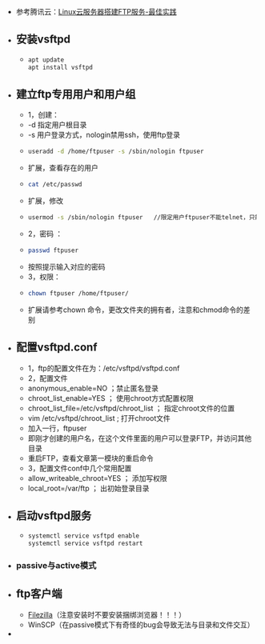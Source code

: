 - 参考腾讯云：[Linux云服务器搭建FTP服务-最佳实践](https://cloud.tencent.com/document/product/213/10912)
- ## 安装vsftpd
	- ```bash
	  apt update
	  apt install vsftpd
	  ```
- ## 建立ftp专用用户和用户组
	- 1，创建：
	- -d 指定用户根目录
	- -s 用户登录方式，nologin禁用ssh，使用ftp登录
	- ```bash
	  useradd -d /home/ftpuser -s /sbin/nologin ftpuser
	  ```
	- 扩展，查看存在的用户
	- ```bash
	  cat /etc/passwd
	  ```
	- 扩展，修改
	- ```bash
	  usermod -s /sbin/nologin ftpuser   //限定用户ftpuser不能telnet，只能ftp
	  ```
	- 2，密码 ：
	- ```bash
	  passwd ftpuser
	  ```
	- 按照提示输入对应的密码
	- 3，权限：
	- ```bash
	  chown ftpuser /home/ftpuser/
	  ```
	- 扩展请参考chown 命令，更改文件夹的拥有者，注意和chmod命令的差别
- ## 配置vsftpd.conf
	- 1，ftp的配置文件在为：/etc/vsftpd/vsftpd.conf
	- 2，配置文件
	- anonymous_enable=NO   ；禁止匿名登录
	- chroot_list_enable=YES   ； 使用chroot方式配置权限
	- chroot_list_file=/etc/vsftpd/chroot_list   ； 指定chroot文件的位置
	- vim /etc/vsftpd/chroot_list   ;  打开chroot文件
	- 加入一行，ftpuser
	- 即刚才创建的用户名，在这个文件里面的用户可以登录FTP，并访问其他目录
	- 重启FTP，查看文章第一模块的重启命令
	- 3，配置文件conf中几个常用配置
	- allow_writeable_chroot=YES  ； 添加写权限
	- local_root=/var/ftp  ；  出初始登录目录
- ## 启动vsftpd服务
	- ```bash
	  systemctl service vsftpd enable
	  systemctl service vsftpd restart
	  ```
- ### passive与active模式
- ## ftp客户端
	- [Filezilla](https://filezilla-project.org/)（注意安装时不要安装捆绑浏览器！！！）
	- WinSCP（在passive模式下有奇怪的bug会导致无法与目录和文件交互）
-